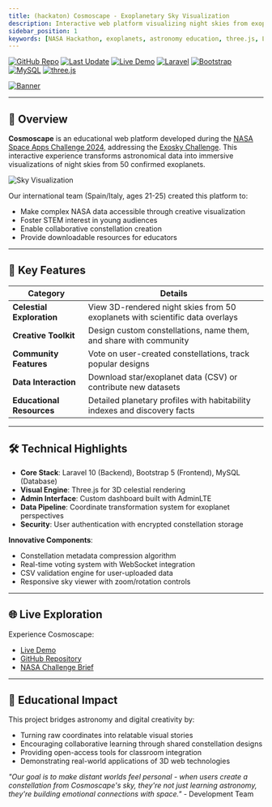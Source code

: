 ```yaml
---
title: (hackaton) Cosmoscape - Exoplanetary Sky Visualization
description: Interactive web platform visualizing night skies from exoplanets using NASA data. Created for NASA Space Apps Challenge 2024.
sidebar_position: 1
keywords: [NASA Hackathon, exoplanets, astronomy education, three.js, Laravel, space visualization]
---
```


[![GitHub Repo](https://img.shields.io/badge/GitHub-Repo-blue?logo=github)](https://github.com/netraular/Hackathon-NASA-2024)
[![Last Update](https://img.shields.io/github/last-commit/netraular/Hackathon-NASA-2024)](https://github.com/netraular/Hackathon-NASA-2024)
[![Live Demo](https://img.shields.io/badge/Live_Demo-Available-green?logo=webauthn)](https://nasa24.netshiba.com/)
[![Laravel](https://img.shields.io/badge/Laravel-Framework-red?logo=laravel)](https://laravel.com)
[![Bootstrap](https://img.shields.io/badge/Bootstrap-5.x-purple?logo=bootstrap)](https://getbootstrap.com)
[![MySQL](https://img.shields.io/badge/MySQL-Database-blue?logo=mysql)](https://mysql.com)
[![three.js](https://img.shields.io/badge/three.js-3D_Visualization-black?logo=threedotjs)](https://threejs.org)

[![Banner](https://placehold.co/600x200/2a2d32/FFF?text=Explore+Exoplanetary+Skies)](https://nasa24.netshiba.com/)

---

## 📌 Overview

**Cosmoscape** is an educational web platform developed during the [NASA Space Apps Challenge 2024](https://www.spaceappschallenge.org/), addressing the [Exosky Challenge](https://www.spaceappschallenge.org/nasa-space-apps-2024/challenges/exosky/). This interactive experience transforms astronomical data into immersive visualizations of night skies from 50 confirmed exoplanets.

![Sky Visualization](https://placehold.co/400x250/2a2d32/FFF?text=Exoplanet+Sky+Preview)

Our international team (Spain/Italy, ages 21-25) created this platform to:
- Make complex NASA data accessible through creative visualization
- Foster STEM interest in young audiences
- Enable collaborative constellation creation
- Provide downloadable resources for educators

---

## 🌟 Key Features

| **Category**         | **Details**                                                                 |
|----------------------|-----------------------------------------------------------------------------|
| **Celestial Exploration** | View 3D-rendered night skies from 50 exoplanets with scientific data overlays |
| **Creative Toolkit** | Design custom constellations, name them, and share with community           |
| **Community Features**| Vote on user-created constellations, track popular designs                 |
| **Data Interaction** | Download star/exoplanet data (CSV) or contribute new datasets              |
| **Educational Resources**| Detailed planetary profiles with habitability indexes and discovery facts |

---

## 🛠 Technical Highlights

- **Core Stack**: Laravel 10 (Backend), Bootstrap 5 (Frontend), MySQL (Database)
- **Visual Engine**: Three.js for 3D celestial rendering
- **Admin Interface**: Custom dashboard built with AdminLTE
- **Data Pipeline**: Coordinate transformation system for exoplanet perspectives
- **Security**: User authentication with encrypted constellation storage

**Innovative Components**:
- Constellation metadata compression algorithm
- Real-time voting system with WebSocket integration
- CSV validation engine for user-uploaded data
- Responsive sky viewer with zoom/rotation controls

---

## 🌐 Live Exploration

Experience Cosmoscape:
- [Live Demo](https://nasa24.netshiba.com/)
- [GitHub Repository](https://github.com/netraular/Hackathon-NASA-2024)
- [NASA Challenge Brief](https://www.spaceappschallenge.org/nasa-space-apps-2024/challenges/exosky/)

---

## 🚀 Educational Impact

This project bridges astronomy and digital creativity by:
- Turning raw coordinates into relatable visual stories
- Encouraging collaborative learning through shared constellation designs
- Providing open-access tools for classroom integration
- Demonstrating real-world applications of 3D web technologies

*"Our goal is to make distant worlds feel personal - when users create a constellation from Cosmoscape's sky, they're not just learning astronomy, they're building emotional connections with space."* - Development Team